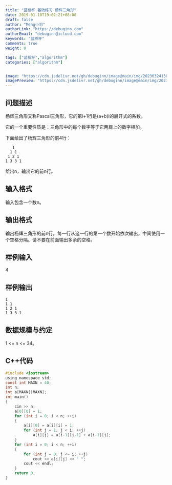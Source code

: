 ```yaml
---
title: "蓝桥杯 基础练习 杨辉三角形"
date: 2019-01-10T19:02:21+08:00
draft: false
author: "Meng小羽"
authorLink: "https://debuginn.com"
authorEmail: "debuginn@icloud.com"
keywords: "蓝桥杯"
comments: true
weight: 0

tags: ["蓝桥杯","algorithm"]
categories: ["algorithm"]


image: "https://cdn.jsdelivr.net/gh/debuginn/image@main/img/202303241303887.jpg"
imagePreview: "https://cdn.jsdelivr.net/gh/debuginn/image@main/img/202303241303887.jpg"
---
```


## 问题描述

杨辉三角形又称Pascal三角形，它的第i+1行是(a+b)i的展开式的系数。

它的一个重要性质是：三角形中的每个数字等于它两肩上的数字相加。

下面给出了杨辉三角形的前4行：

```shell
   1
  1 1
 1 2 1
1 3 3 1
```

给出n，输出它的前n行。

## 输入格式

输入包含一个数n。

## 输出格式

输出杨辉三角形的前n行。每一行从这一行的第一个数开始依次输出，中间使用一个空格分隔。请不要在前面输出多余的空格。

## 样例输入

4

## 样例输出

```shell
1
1 1
1 2 1
1 3 3 1
```

## 数据规模与约定

1 <= n <= 34。

## C++代码

```c
#include <iostream>
using namespace std;
const int MAXN = 40;
int n;
int a[MAXN][MAXN];
int main()
{
    cin >> n;
    a[0][0] = 1;
    for (int i = 0; i < n; ++i)
    {
        a[i][0] = a[i][i] = 1;
        for (int j = 1; j < i; ++j)
            a[i][j] = a[i-1][j-1] + a[i-1][j];
    }
    for (int i = 0; i < n; ++i)
    {
        for (int j = 0; j <= i; ++j)
            cout << a[i][j] << " ";
        cout << endl;
    }
    return 0;
}
```